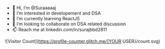 - 👋 Hi, I’m @Suraaaaaj
- 👀 I’m interested in developement and DSA
- 🌱 I’m currently learning ReactJS
- 💞️ I’m looking to collaborate on DSA related discussion
- 📫 Reach me at linkedin.com/in/surajbbd2811

![Visitor Count](https://profile-counter.glitch.me/{YOUR USER}/count.svg)

<!---
Suraaaaaj/Suraaaaaj is a ✨ special ✨ repository because its `README.md` (this file) appears on your GitHub profile.
You can click the Preview link to take a look at your changes.
--->
